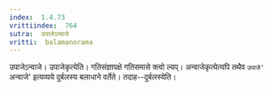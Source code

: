 ```yaml
---
index:  1.4.73
vrittiindex:  764
sutra:  उपाजेऽन्वाजे
vritti:  balamanorama 
---
```


उपाजेऽन्वाजे। उपाजेकृत्येति। गतिसंज्ञापक्षे गतिसमासे क्त्वो ल्यप्। अन्वाजेकृत्येत्यपि तथैव `उपाजे' `अन्वाजे' इत्यव्यये दुर्बलस्य बलाधाने वर्तेते। तदाह--दुर्बलस्येति। 

